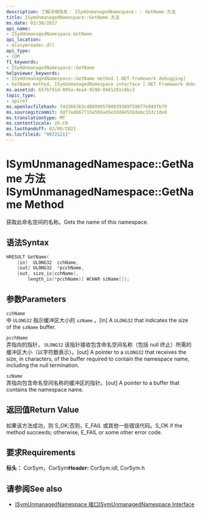 ```yaml
---
description: 了解详细信息： ISymUnmanagedNamespace：： GetName 方法
title: ISymUnmanagedNamespace::GetName 方法
ms.date: 03/30/2017
api_name:
- ISymUnmanagedNamespace.GetName
api_location:
- diasymreader.dll
api_type:
- COM
f1_keywords:
- ISymUnmanagedNamespace::GetName
helpviewer_keywords:
- ISymUnmanagedNamespace::GetName method [.NET Framework debugging]
- GetName method, ISymUnmanagedNamespace interface [.NET Framework debugging]
ms.assetid: 657bf91d-005a-4ea4-9298-04d1291c0bc3
topic_type:
- apiref
ms.openlocfilehash: f4d366363cd089995f98039389f59077e949fb79
ms.sourcegitcommit: ddf7edb67715a5b9a45e3dd44536dabc153c1de0
ms.translationtype: MT
ms.contentlocale: zh-CN
ms.lasthandoff: 02/06/2021
ms.locfileid: "99721211"
---
```

# <a name="isymunmanagednamespacegetname-method"></a><span data-ttu-id="4b46b-103">ISymUnmanagedNamespace::GetName 方法</span><span class="sxs-lookup"><span data-stu-id="4b46b-103">ISymUnmanagedNamespace::GetName Method</span></span>

<span data-ttu-id="4b46b-104">获取此命名空间的名称。</span><span class="sxs-lookup"><span data-stu-id="4b46b-104">Gets the name of this namespace.</span></span>  
  
## <a name="syntax"></a><span data-ttu-id="4b46b-105">语法</span><span class="sxs-lookup"><span data-stu-id="4b46b-105">Syntax</span></span>  
  
```cpp  
HRESULT GetName(  
    [in]  ULONG32  cchName,  
    [out] ULONG32  *pcchName,  
    [out, size_is(cchName),  
        length_is(*pcchName)] WCHAR szName[]);  
```  
  
## <a name="parameters"></a><span data-ttu-id="4b46b-106">参数</span><span class="sxs-lookup"><span data-stu-id="4b46b-106">Parameters</span></span>  

 `cchName`  
 <span data-ttu-id="4b46b-107">中 `ULONG32` 指示缓冲区大小的 `szName` 。</span><span class="sxs-lookup"><span data-stu-id="4b46b-107">[in] A `ULONG32` that indicates the size of the `szName` buffer.</span></span>  
  
 `pcchName`  
 <span data-ttu-id="4b46b-108">弄指向的指针， `ULONG32` 该指针接收包含命名空间名称（包括 null 终止）所需的缓冲区大小（以字符数表示）。</span><span class="sxs-lookup"><span data-stu-id="4b46b-108">[out] A pointer to a `ULONG32` that receives the size, in characters, of the buffer required to contain the namespace name, including the null termination.</span></span>  
  
 `szName`  
 <span data-ttu-id="4b46b-109">弄指向包含命名空间名称的缓冲区的指针。</span><span class="sxs-lookup"><span data-stu-id="4b46b-109">[out] A pointer to a buffer that contains the namespace name.</span></span>  
  
## <a name="return-value"></a><span data-ttu-id="4b46b-110">返回值</span><span class="sxs-lookup"><span data-stu-id="4b46b-110">Return Value</span></span>  

 <span data-ttu-id="4b46b-111">如果该方法成功，则 S_OK;否则，E_FAIL 或其他一些错误代码。</span><span class="sxs-lookup"><span data-stu-id="4b46b-111">S_OK if the method succeeds; otherwise, E_FAIL or some other error code.</span></span>  
  
## <a name="requirements"></a><span data-ttu-id="4b46b-112">要求</span><span class="sxs-lookup"><span data-stu-id="4b46b-112">Requirements</span></span>  

 <span data-ttu-id="4b46b-113">**标头：** CorSym，CorSym</span><span class="sxs-lookup"><span data-stu-id="4b46b-113">**Header:** CorSym.idl, CorSym.h</span></span>  
  
## <a name="see-also"></a><span data-ttu-id="4b46b-114">请参阅</span><span class="sxs-lookup"><span data-stu-id="4b46b-114">See also</span></span>

- [<span data-ttu-id="4b46b-115">ISymUnmanagedNamespace 接口</span><span class="sxs-lookup"><span data-stu-id="4b46b-115">ISymUnmanagedNamespace Interface</span></span>](isymunmanagednamespace-interface.md)
